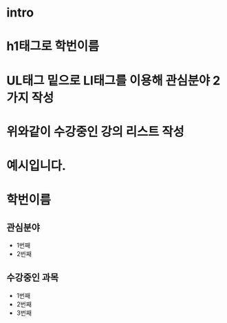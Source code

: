 # intro

# h1태그로 학번이름

# UL태그 밑으로 LI태그를 이용해 관심분야 2가지 작성

# 위와같이 수강중인 강의 리스트 작성

# 예시입니다.
<html>
    <head>
        <h1>학번이름</h1>
     <h2>관심분야</h2>
     <ul>
        <li>1번째</li>
        <li>2번째</li>
    </ul>
    <h2>수강중인 과목</h2>
    <ul>
        <li>1번째</li>
        <li>2번째</li>
        <li>3번째</li>
    </ul>
</head>
</html>
